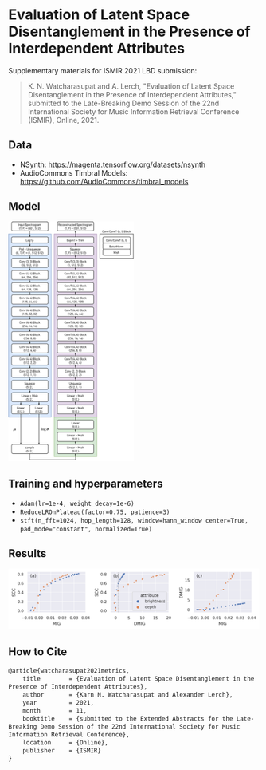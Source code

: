 # Evaluation of Latent Space Disentanglement in the Presence of Interdependent Attributes
Supplementary materials for ISMIR 2021 LBD submission:

> K. N. Watcharasupat and A. Lerch, "Evaluation of Latent Space Disentanglement in the Presence of Interdependent Attributes," submitted to the Late-Breaking Demo Session of the 22nd International Society for Music Information Retrieval Conference (ISMIR), Online, 2021.

## Data
- NSynth: https://magenta.tensorflow.org/datasets/nsynth
- AudioCommons Timbral Models: https://github.com/AudioCommons/timbral_models

## Model
<img width=50% src=model.png/>

## Training and hyperparameters
- `Adam(lr=1e-4, weight_decay=1e-6)`
- `ReduceLROnPlateau(factor=0.75, patience=3)`
- `stft(n_fft=1024,
	hop_length=128,
	window=hann_window
	center=True,
	pad_mode="constant",
	normalized=True)
`

## Results
<img src=results.png>

## How to Cite
```
@article{watcharasupat2021metrics,
	title        = {Evaluation of Latent Space Disentanglement in the Presence of Interdependent Attributes},
	author       = {Karn N. Watcharasupat and Alexander Lerch},
	year         = 2021,
	month        = 11,
	booktitle    = {submitted to the Extended Abstracts for the Late-Breaking Demo Session of the 22nd International Society for Music Information Retrieval Conference},
	location     = {Online},
	publisher    = {ISMIR}
}
```
